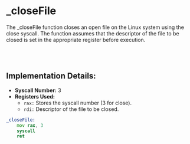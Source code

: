 # _closeFile
The _closeFile function closes an open file on the Linux system using the close syscall. The function assumes that the descriptor of the file to be closed is set in the appropriate register before execution.

<br><br>

## Implementation Details:
- **Syscall Number:** 3
- **Registers Used:**
    - `rax:` Stores the syscall number (3 for close).
    - `rdi:` Descriptor of the file to be closed.

```asm
_closeFile:
    mov rax, 3
    syscall
    ret
```